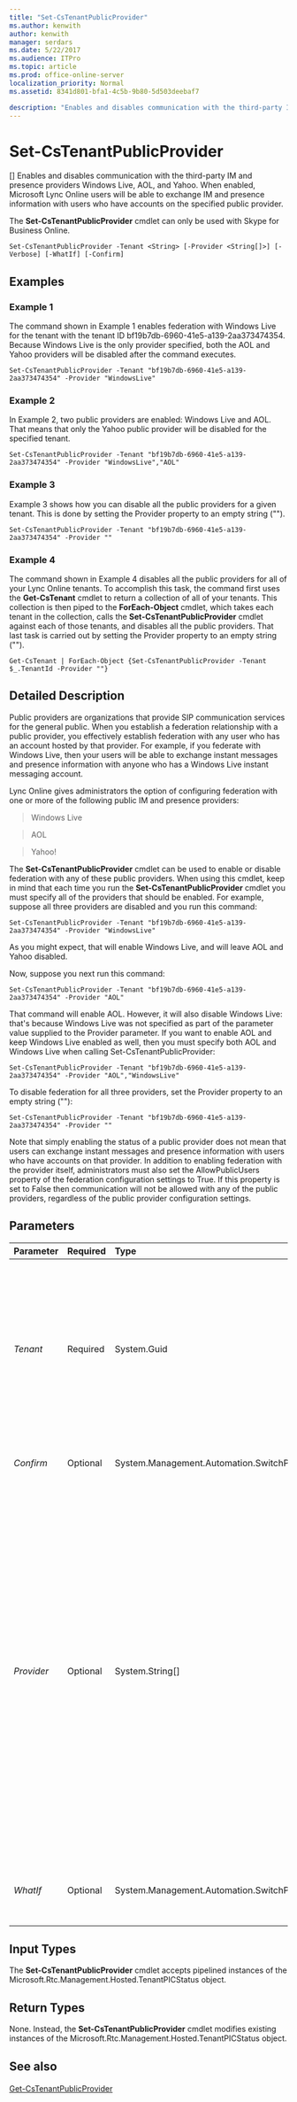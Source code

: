 ```yaml
---
title: "Set-CsTenantPublicProvider"
ms.author: kenwith
author: kenwith
manager: serdars
ms.date: 5/22/2017
ms.audience: ITPro
ms.topic: article
ms.prod: office-online-server
localization_priority: Normal
ms.assetid: 8341d801-bfa1-4c5b-9b80-5d503deebaf7

description: "Enables and disables communication with the third-party IM and presence providers Windows Live, AOL, and Yahoo. When enabled, Microsoft Lync Online users will be able to exchange IM and presence information with users who have accounts on the specified public provider."
---
```


# Set-CsTenantPublicProvider
[]
Enables and disables communication with the third-party IM and presence providers Windows Live, AOL, and Yahoo. When enabled, Microsoft Lync Online users will be able to exchange IM and presence information with users who have accounts on the specified public provider.
  
The **Set-CsTenantPublicProvider** cmdlet can only be used with Skype for Business Online.
  
```
Set-CsTenantPublicProvider -Tenant <String> [-Provider <String[]>] [-Verbose] [-WhatIf] [-Confirm]
```

## Examples
<a name="Examples"> </a>

### Example 1

The command shown in Example 1 enables federation with Windows Live for the tenant with the tenant ID bf19b7db-6960-41e5-a139-2aa373474354. Because Windows Live is the only provider specified, both the AOL and Yahoo providers will be disabled after the command executes.
  
```
Set-CsTenantPublicProvider -Tenant "bf19b7db-6960-41e5-a139-2aa373474354" -Provider "WindowsLive"
```

### Example 2

In Example 2, two public providers are enabled: Windows Live and AOL. That means that only the Yahoo public provider will be disabled for the specified tenant.
  
```
Set-CsTenantPublicProvider -Tenant "bf19b7db-6960-41e5-a139-2aa373474354" -Provider "WindowsLive","AOL"
```

### Example 3

Example 3 shows how you can disable all the public providers for a given tenant. This is done by setting the Provider property to an empty string ("").
  
```
Set-CsTenantPublicProvider -Tenant "bf19b7db-6960-41e5-a139-2aa373474354" -Provider ""
```

### Example 4

The command shown in Example 4 disables all the public providers for all of your Lync Online tenants. To accomplish this task, the command first uses the **Get-CsTenant** cmdlet to return a collection of all of your tenants. This collection is then piped to the **ForEach-Object** cmdlet, which takes each tenant in the collection, calls the **Set-CsTenantPublicProvider** cmdlet against each of those tenants, and disables all the public providers. That last task is carried out by setting the Provider property to an empty string ("").
  
```
Get-CsTenant | ForEach-Object {Set-CsTenantPublicProvider -Tenant $_.TenantId -Provider ""}
```

## Detailed Description
<a name="DetailedDescription"> </a>

Public providers are organizations that provide SIP communication services for the general public. When you establish a federation relationship with a public provider, you effectively establish federation with any user who has an account hosted by that provider. For example, if you federate with Windows Live, then your users will be able to exchange instant messages and presence information with anyone who has a Windows Live instant messaging account.
  
Lync Online gives administrators the option of configuring federation with one or more of the following public IM and presence providers:
  
> Windows Live
    
> AOL
    
> Yahoo!
    
The **Set-CsTenantPublicProvider** cmdlet can be used to enable or disable federation with any of these public providers. When using this cmdlet, keep in mind that each time you run the **Set-CsTenantPublicProvider** cmdlet you must specify all of the providers that should be enabled. For example, suppose all three providers are disabled and you run this command:
  
```
Set-CsTenantPublicProvider -Tenant "bf19b7db-6960-41e5-a139-2aa373474354" -Provider "WindowsLive"
```

As you might expect, that will enable Windows Live, and will leave AOL and Yahoo disabled.
  
Now, suppose you next run this command:
  
```
Set-CsTenantPublicProvider -Tenant "bf19b7db-6960-41e5-a139-2aa373474354" -Provider "AOL"
```

That command will enable AOL. However, it will also disable Windows Live: that's because Windows Live was not specified as part of the parameter value supplied to the Provider parameter. If you want to enable AOL and keep Windows Live enabled as well, then you must specify both AOL and Windows Live when calling Set-CsTenantPublicProvider:
  
```
Set-CsTenantPublicProvider -Tenant "bf19b7db-6960-41e5-a139-2aa373474354" -Provider "AOL","WindowsLive"
```

To disable federation for all three providers, set the Provider property to an empty string (""):
  
```
Set-CsTenantPublicProvider -Tenant "bf19b7db-6960-41e5-a139-2aa373474354" -Provider ""
```

Note that simply enabling the status of a public provider does not mean that users can exchange instant messages and presence information with users who have accounts on that provider. In addition to enabling federation with the provider itself, administrators must also set the AllowPublicUsers property of the federation configuration settings to True. If this property is set to False then communication will not be allowed with any of the public providers, regardless of the public provider configuration settings.
  
## Parameters
<a name="DetailedDescription"> </a>

|**Parameter**|**Required**|**Type**|**Description**|
|:-----|:-----|:-----|:-----|
| _Tenant_ <br/> |Required  <br/> |System.Guid  <br/> |Globally unique identifier (GUID) of the tenant account whose public provider settings are being modified. For example:  <br/> -Tenant "38aad667-af54-4397-aaa7-e94c79ec2308"  <br/> You can return the tenant ID for each of your tenants by running this command:  <br/> ```Get-CsTenant | Select-Object DisplayName, TenantID```Get-CsTenant | Select-Object DisplayName, TenantID  <br/> |
| _Confirm_ <br/> |Optional  <br/> |System.Management.Automation.SwitchParameter  <br/> |Prompts you for confirmation before executing the command.  <br/> |
| _Provider_ <br/> |Optional  <br/> |System.String[]  <br/> |Indicates the public provider (or providers) that users will be allowed to communicate with. Valid values are:  <br/> \* AOL  <br/> \* WindowsLive  <br/> \* Yahoo  <br/> Note that, when configuring public providers, any provider included in the Provider parameter value will be enabled for use, while any provider not included in the parameter value will be disabled. For example, this syntax enables only Yahoo, while disabling Windows Live and AOL:  <br/> -Provider "AOL"  <br/> You can enable multiple providers by separating the provider names by using commas:  <br/> -Provider "AOL","WindowsLive"  <br/> |
| _WhatIf_ <br/> |Optional  <br/> |System.Management.Automation.SwitchParameter  <br/> |Describes what would happen if you executed the command without actually executing the command.  <br/> |
   
## Input Types
<a name="InputTypes"> </a>

The **Set-CsTenantPublicProvider** cmdlet accepts pipelined instances of the Microsoft.Rtc.Management.Hosted.TenantPICStatus object.
  
## Return Types
<a name="ReturnTypes"> </a>

None. Instead, the **Set-CsTenantPublicProvider** cmdlet modifies existing instances of the Microsoft.Rtc.Management.Hosted.TenantPICStatus object.
  
## See also
<a name="ReturnTypes"> </a>

#### 

[Get-CsTenantPublicProvider](get-cstenantpublicprovider.md)

